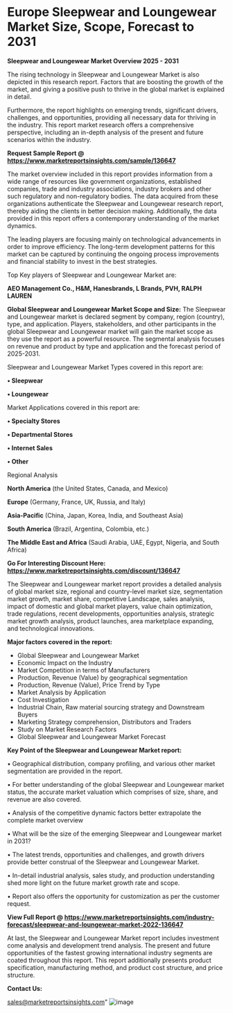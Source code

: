 # Europe Sleepwear and Loungewear Market Size, Scope, Forecast to 2031

<Strong> Sleepwear and Loungewear Market Overview 2025 - 2031</strong>

The rising technology in Sleepwear and Loungewear Market is also depicted in this research report. Factors that are boosting the growth of the market, and giving a positive push to thrive in the global market is explained in detail.

Furthermore, the report highlights on emerging trends, significant drivers, challenges, and opportunities, providing all necessary data for thriving in the industry. This report market research offers a comprehensive perspective, including an in-depth analysis of the present and future scenarios within the industry.

<strong>Request Sample Report @ <a href=https://www.marketreportsinsights.com/sample/136647>https://www.marketreportsinsights.com/sample/136647</a></strong>

The market overview included in this report provides information from a wide range of resources like government organizations, established companies, trade and industry associations, industry brokers and other such regulatory and non-regulatory bodies. The data acquired from these organizations authenticate the Sleepwear and Loungewear research report, thereby aiding the clients in better decision making. Additionally, the data provided in this report offers a contemporary understanding of the market dynamics.

The leading players are focusing mainly on technological advancements in order to improve efficiency. The long-term development patterns for this market can be captured by continuing the ongoing process improvements and financial stability to invest in the best strategies.

Top Key players of Sleepwear and Loungewear Market are:

<strong>AEO Management Co., H&M, Hanesbrands, L Brands, PVH, RALPH LAUREN</strong>

<strong><b>Global Sleepwear and Loungewear Market Scope and Size:</b></strong>
The Sleepwear and Loungewear market is declared segment by company, region (country), type, and application. Players, stakeholders, and other participants in the global Sleepwear and Loungewear market will gain the market scope as they use the report as a powerful resource. The segmental analysis focuses on revenue and product by type and application and the forecast period of 2025-2031.

Sleepwear and Loungewear Market Types covered in this report are:

<strong>• Sleepwear

• Loungewear</strong>

Market Applications covered in this report are:

<strong>• Specialty Stores

• Departmental Stores

• Internet Sales

• Other</strong> 

Regional Analysis

<strong>North America</strong> (the United States, Canada, and Mexico)

<strong>Europe</strong> (Germany, France, UK, Russia, and Italy)

<strong>Asia-Pacific</strong> (China, Japan, Korea, India, and Southeast Asia)

<strong>South America</strong> (Brazil, Argentina, Colombia, etc.)

<strong>The Middle East and Africa</strong> (Saudi Arabia, UAE, Egypt, Nigeria, and South Africa)

<strong>Go For Interesting Discount Here: <a href=https://www.marketreportsinsights.com/discount/136647>https://www.marketreportsinsights.com/discount/136647</a></strong>

The Sleepwear and Loungewear market report provides a detailed analysis of global market size, regional and country-level market size, segmentation market growth, market share, competitive Landscape, sales analysis, impact of domestic and global market players, value chain optimization, trade regulations, recent developments, opportunities analysis, strategic market growth analysis, product launches, area marketplace expanding, and technological innovations.

<strong><b>Major factors covered in the report:</b></strong>
<ul>
  <li>Global Sleepwear and Loungewear Market </li>
  <li>Economic Impact on the Industry</li>
  <li>Market Competition in terms of Manufacturers</li>
  <li>Production, Revenue (Value) by geographical segmentation</li>
  <li>Production, Revenue (Value), Price Trend by Type</li>
  <li>Market Analysis by Application</li>
  <li>Cost Investigation</li>
  <li>Industrial Chain, Raw material sourcing strategy and Downstream Buyers</li>
  <li>Marketing Strategy comprehension, Distributors and Traders</li>
  <li>Study on Market Research Factors</li>
  <li>Global Sleepwear and Loungewear Market Forecast</li>
</ul>

<strong><b>Key Point of the Sleepwear and Loungewear Market report:</b></strong>

• Geographical distribution, company profiling, and various other market segmentation are provided in the report.

• For better understanding of the global Sleepwear and Loungewear market status, the accurate market valuation which comprises of size, share, and revenue are also covered.

• Analysis of the competitive dynamic factors better extrapolate the complete market overview

• What will be the size of the emerging Sleepwear and Loungewear market in 2031?

• The latest trends, opportunities and challenges, and growth drivers provide better construal of the Sleepwear and Loungewear Market.

• In-detail industrial analysis, sales study, and production understanding shed more light on the future market growth rate and scope.

• Report also offers the opportunity for customization as per the customer request.

<strong><b>View Full Report @ <a href=https://www.marketreportsinsights.com/industry-forecast/sleepwear-and-loungewear-market-2022-136647>https://www.marketreportsinsights.com/industry-forecast/sleepwear-and-loungewear-market-2022-136647</a></b></strong>


At last, the Sleepwear and Loungewear Market report includes investment come analysis and development trend analysis. The present and future opportunities of the fastest growing international industry segments are coated throughout this report. This report additionally presents product specification, manufacturing method, and product cost structure, and price structure.

<strong>Contact Us:</strong>

sales@marketreportsinsights.com"
![image](https://github.com/user-attachments/assets/1f56c810-9d7c-4a9b-86c7-d96481817fea)

